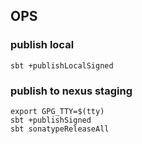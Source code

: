 ## OPS

### publish local

```console
sbt +publishLocalSigned
```

### publish to nexus staging

```console
export GPG_TTY=$(tty)
sbt +publishSigned
sbt sonatypeReleaseAll
```
